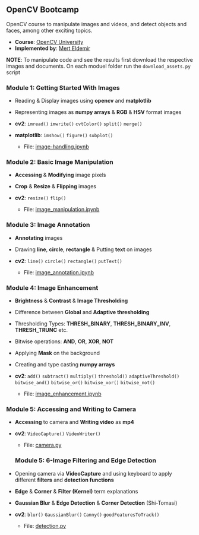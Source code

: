 ## OpenCV Bootcamp

OpenCV course to manipulate images and videos, and detect objects and faces, among other exciting topics.

- **Course**: [OpenCV University](https://opencv.org/university/)
- **Implemented by**: [Mert Eldemir](https://github.com/merteldem1r)

**NOTE**: To manipulate code and see the results first download the respective images and documents. On each moduel folder run the `download_assets.py` script

### Module 1: Getting Started With Images

- Reading & Display images using **opencv** and **matplotlib**
- Representing images as **numpy arrays** & **RGB** & **HSV** format images
- **cv2**: `imread()` `imwrite()` `cvtColor()` `split()` `merge()`
- **matplotlib**: `imshow()` `figure()` `subplot()`

  - File: [image-handling.ipynb](1-Image-Handling/notebooks/image_handling.ipynb)

### Module 2: Basic Image Manipulation

- **Accessing** & **Modifying** image pixels
- **Crop** & **Resize** & **Flipping** images
- **cv2**: `resize()` `flip()`

  - File: [image_manipulation.ipynb](2-Image-Manipulation/notebooks/image_manipulation.ipynb)

### Module 3: Image Annotation

- **Annotating** images
- Drawing **line**, **circle**, **rectangle** & Putting **text** on images
- **cv2**: `line()` `circle()` `rectangle()` `putText()`

  - File: [image_annotation.ipynb](3-Image-Annotation/notebooks/image_annotation.ipynb)

### Module 4: Image Enhancement

- **Brightness** & **Contrast** & **Image Thresholding**
- Difference between **Global** and **Adaptive thresholding**
- Thresholding Types: **THRESH_BINARY**, **THRESH_BINARY_INV**, **THRESH_TRUNC** etc.
- Bitwise operations: **AND**, **OR**, **XOR**, **NOT**
- Applying **Mask** on the background
- Creating and type casting **numpy arrays**
- **cv2**: `add()` `subtract()` `multiply()` `threshold()` `adaptiveThreshold()` `bitwise_and()` `bitwise_or()` `bitwise_xor()` `bitwise_not()`

  - File: [image_enhancement.ipynb](4-Image-Enhancement/notebooks/image_enhancement.ipynb)

### Module 5: Accessing and Writing to Camera 

- **Accessing** to camera and **Writing video** as **mp4**
- **cv2**: `VideoCapture()` `VideoWriter()`

  - File: [camera.py](5-Access-Write-Camera/camera.py)

  ### Module 5: 6-Image Filtering and Edge Detection

- Opening camera via **VideoCapture** and using keyboard to apply different **filters** and **detection functions**
- **Edge** & **Corner** & **Filter (Kernel)** term explanations
- **Gaussian Blur** & **Edge Detection** & **Corner Detection** (Shi-Tomasi)
- **cv2**: `blur()` `GaussianBlur()` `Canny()` `goodFeaturesToTrack()`

  - File: [detection.py](6-Image-Filtering-and-Edge-Detection/detection.py)
